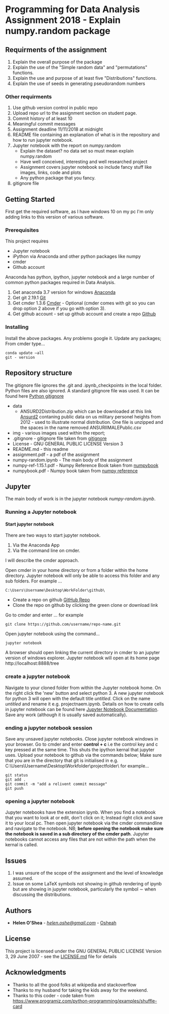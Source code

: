 # Programming for Data Analysis Assignment 2018 - Explain numpy.random package

## Requirments of the assignment

   1. Explain the overall purpose of the package 
   2. Explain the use of the "Simple random data" and "permutations" functions. 
   3. Explain the use and purpose of at least five "Distributions" functions. 
   4. Explain the use of seeds in generating pseudorandom numbers

### Other requirments 

   1. Use github version control in public repo
   2. Upload repo url to the assignment section on student page. 
   3. Commit history of at least 10
   4. Meaningful commit messages
   5. Assignment deadline 11/11/2018 at midnight
   6. README file containing an explanation of what is in the repository and how to run jupyter notebook. 
   7. Jupyter notebook with the report on numpy.random
         * Explain the dataset? no data set so must mean explain numpy.random
         * Have well conceived, interesting and well researched project
         * Assignment covers jupyter notebook so include fancy stuff like images, links, code and plots
         * Any python package that you fancy. 
   8. gitignore file



## Getting Started

First get the required software, as I have windows 10 on my pc I'm only adding links to this version of various software. 

### Prerequisites

This project requires

   * Jupyter notebook
   * iPython via Anaconda and other python packages like  numpy
   * cmder 
   * Github account
    
Anaconda has python, ipython, jupyter notebook and a large number of common python packages required in Data Analysis. 

   1. Get anaconda 3.7 version for windows [Anaconda](https://www.anaconda.com/download/)
   2. Get git 2.19.1 [Git](https://git-scm.com/download/win)
   3. Get cmder 1.3.6 [Cmder](https://github.com/cmderdev/cmder/releases/download/v1.3.6/cmder.zip) - Optional (cmder comes with git so you can drop option 2 above if you go with option 3).  
   4. Get github account - set up github account and create a repo [Github](https://github.com/)


### Installing

Install the above packages. Any problems google it. Update any packages; From cmder type... 

```
conda update –all 
git - version

```

## Repository structure

The gitignore file ignores the .git and .ipynb_checkpoints in the local folder. Python files are also ignored. A standard gitignore file was used. It can be found here [Python gitignore](https://github.com/github/gitignore/blob/master/Python.gitignore) 

* data 
    * ANSURD2Distribution.zip which can be downloaded  at this link [Ansurd2](http://mreed.umtri.umich.edu/mreed/downloads.html) contaning public data on us military personel heights from 2012 - used to illustrate normal distribution. 
    One file is unzipped and the spaces in the name removed ANSURIIMALEPublic.csv
* img - various images used within the report; 
* .gitignore - gitignore file taken from [gitignore](https://github.com/github/gitignore/blob/master/Python.gitignore)
* License - GNU GENERAL PUBLIC LICENSE Version 3
* README.md - this readme
* assignment.pdf - a pdf of the assignment
* numpy-random.ipynb - The main body of the assignment
* numpy-ref-1.15.1.pdf - Numpy Reference Book taken from [numpybook](https://docs.scipy.org/doc/_static/numpybook.pdf)
* numpybook.pdf - Numpy book taken from [numpy reference](https://docs.scipy.org/doc/numpy/numpy-ref-1.15.1.pdf)




## Jupyter 

The main body of work is in the jupyter notebook *numpy-random.ipynb*. 


### Running a Jupyter notebook


#### Start jupyter notebook

There are two ways to start jupyter notebook. 

   1. Via the Anaconda App 
   2. Via the command line on cmder. 

I will describe the cmder approach.


Open cmder in your home directory or from a folder within the home directory. Jupyter notebook will only be able to access this folder and any sub folders. For example ...
```
C:\Users\Username\Desktop\WorkFolder\github\
```

   * Create a repo on github [GitHub Repo](https://github.com/Osheah/p4da-numpy-random)
   * Clone the repo on github by clicking the green clone or download link
    
Go to cmder and enter ... for example

```
git clone https://github.com/username/repo-name.git

```
Open jupyter notebook using the command...

```
jupyter notebook

```
A browser should open linking the current directory in cmder to an jupyter version of windows explorer. Jupyter notebook will open at its home page http://localhost:8888/tree


### create a jupyter notebook

Navigate to your cloned folder from within the Jupyter notebook home. On the right click the 'new' button and select python 3. A new jupyter notebook for python 3 will open with the default title *untitled*. Click on the name *untitled* and rename it e.g. projectnaem.ipynb. Details on how to create cells in jupyter notebook can be found here [Jupyter Notebook Documentation](https://jupyter-notebook.readthedocs.io/en/stable/notebook.html#basic-workflow). Save any work (although it is usually saved automatically). 

### ending a jupyter notebook session

Save any unsaved jupyter notebooks. Close jupyter notebook windows in your browser. Go to cmder and enter **control + c** i.e the control key and c key pressed at the same time. This shuts the ipython kernal that jupyter uses. Upload your notebook to github via the commands below; Make sure that you are in the directory that git is initialised in e.g. C:\Users\Username\Desktop\Workfolder\projectfolder\ for example...

```
git status
git add .
git commit -m "add a relivent commit message"
git push
```

### opening a jupyter notebook

Jupyter notebooks have the extension ipynb. When you find a notebook that you want to look at or edit, don't click on it; Instead right click and save it to your local pc. Then open jupyter notebook via the cmder commandline and navigate to the notebook. NB; **before opening the notebook make sure the notebook is saved in a sub directory of the cmder path**. Jupyter notebooks cannot access any files that are not within the path when the kernal is called. 

## Issues
1. I was unsure of the scope of the assignment and the level of knowledge assumed.
2. Issue on some LaTeX symbols not showing in github rendering of ipynb but are showing in jupyter notebook, particularly the symbol $\sim$  when discussing the distributions. 


## Authors

* **Helen O'Shea** - *helen.oshe@gmail.com* - [Osheah](https://github.com/Osheah/)


## License

This project is licensed under the  GNU GENERAL PUBLIC LICENSE Version 3, 29 June 2007 - see the [LICENSE.md](LICENSE.md) file for details

## Acknowledgments

* Thanks to all the good folks at wikipedia and stackoverflow
* Thanks to my husband for taking the kids away for the weekend. 
* Thanks to this coder  - code taken from https://www.programiz.com/python-programming/examples/shuffle-card
